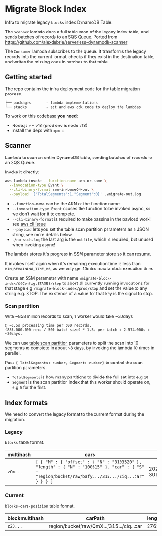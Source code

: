 # Migrate Block Index

Infra to migrate legacy `blocks` index DynamoDB Table.

The `Scanner` lambda does a full table scan of the legacy index table, and sends batches of records to an SQS Queue. Ported from https://github.com/alexdebrie/serverless-dynamodb-scanner

The `Consumer` lambda subscribes to the queue. It transforms the legacy records into the current format, checks if they exist in the destination table, and writes the missing ones in batches to that table.

## Getting started

The repo contains the infra deployment code for the table migration process.

```
├── packages       - lambda implementations
└── stacks         - sst and aws cdk code to deploy the lambdas
```

To work on this codebase **you need**:

- Node.js >= v18 (prod env is node v18)
- Install the deps with `npm i`

## Scanner
 
Lambda to scan an entire DynamoDB table, sending batches of records to an SQS Queue.

Invoke it directly:

```bash
aws lambda invoke --function-name arn-or-name \
  --invocation-type Event \
  --cli-binary-format raw-in-base64-out \
  --payload '{"TotalSegments":1,"Segment":0}' ./migrate-out.log
```

- `--function-name` can be the ARN or the function name
- `--invocation-type Event` causes the function to be invoked async, so we don't wait for it to complete.
- `--cli-binary-format` is required to make passing in the payload work! see [aws cli issue](https://github.com/awsdocs/aws-lambda-developer-guide/issues/180#issuecomment-1166923381)
- `--payload` lets you set the table scan partition parameters as a JSON string, see more details below
- `./no-such.log` the last arg is the `outfile`, which is required, but unused when invoking async!

 
The lambda stores it's progress in SSM parameter store so it can resume.
 
It invokes itself again when it's remaining execution time is less than `MIN_REMAINING_TIME_MS`, as we only get 15mins max lambda execution time.

Create an SSM parameter with name `/migrate-block-index/${Config.STAGE}/stop` to abort all currently running invocations for that stage e.g `/migrate-block-index/prod/stop` and set the value to any string e.g. STOP. The existence of a value for that key is the signal to stop.

### Scan partition

With ~858 million records to scan, 1 worker would take ~30days

```
@ ~1.5s processing time per 500 records.
(858,000,000 recs / 500 batch size) * 1.5s per batch = 2,574,000s = ~30days.
```

We can use [table scan partition](https://docs.aws.amazon.com/amazondynamodb/latest/developerguide/Scan.html#Scan.ParallelScan) parameters to split the scan into 10 segments to complete in about ~3 days, by invoking the lambda 10 times in parallel.

Pass `{ TotalSegments: number, Segment: number}` to control the scan partition parameters.
- `TotalSegments` is how many partitions to divide the full set into e.g `10`
- `Segment` is the scan partition index that this worker should operate on, e.g `0` for the first.


## Index formats

We need to convert the legacy format to the current format during the migration.

### Legacy

`blocks` table format.

| multihash | cars    | createdAt | data  | type    |
|-----------|---------|-----------|-------|---------|
| `zQm...` | `[ { "M" : { "offset" : { "N" : "3193520" }, "length" : { "N" : "100615" }, "car" : { "S" : "region/bucket/raw/bafy.../315.../ciq...car" } } } ]` | 2022-05-30T17:06:12.864Z | `{}` | raw

### Current

`blocks-cars-position` table format.

| blockmultihash | carPath | length | offset |
|----------------|---------|--------|--------|
| `z2D...` | region/bucket/raw/QmX.../315.../ciq...car | 2765 | 3317501 |

